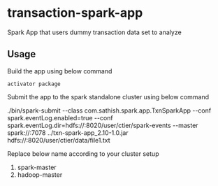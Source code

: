 # transaction-spark-app
Spark App that users  dummy transaction data set to analyze    

## Usage

Build the app using below command
```
activator package
```
Submit the app to the spark standalone cluster using below command


./bin/spark-submit --class com.sathish.spark.app.TxnSparkApp  --conf spark.eventLog.enabled=true --conf spark.eventLog.dir=hdfs://<hadoop-master>:8020/user/ctier/spark-events --master spark://<spark-master>:7078  ../txn-spark-app_2.10-1.0.jar   hdfs://<hadoop-master>:8020/user/ctier/data/file1.txt

Replace below name according to your cluster setup
 
1. spark-master
2. hadoop-master

